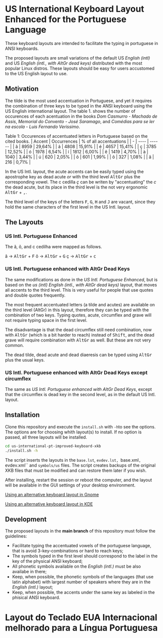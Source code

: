 # US International Keyboard Layout Enhanced for the Portuguese Language

These keyboard layouts are intended to facilitate the typing in portuguese in ANSI keyboards.

The proposed layouts are small variations of the default US *English (intl)* and US *English (intl., with AltGr dead keys)* distributed with the most popular Linux distros. These layouts should be easy for users accustomed to the US English layout to use. 

## Motivation

The tilde is the most used accentuation in Portuguese, and yet it requires the combination of three keys to be typed in the ANSI keyboard using the US English international layout. The table 1. shows the number of occurences of each acentuation in the books *Dom Casmurro - Machado de Assis*, *Memorial do Convento - José Saramago*, and *Comédias para se ler na escola - Luis Fernando Verissimo*.

Table 1: Occurences of accentuated letters in Portuguese based on the cited books.
| Accent | Occurrences | % of all accentuations | 
| - | ---- | ------ |
| ã | 8959 | 29,64% |
| á | 4808 | 15,91% |
| é | 4657 | 15,41% |
| ç | 3785 | 12,52% |
| ó | 1978 | 6,54%  |
| í | 1812 | 6,00%  |
| ê | 1419 | 4,70%  |
| à | 1040 | 3,44%  |
| ú | 620  | 2,05%  |
| õ | 601  | 1,99%  |
| ô | 327  | 1,08%  |
| â | 216  | 0,71%  |

In the US Intl. layout, the acute accents can be easily typed using the apostrophe key as dead acute *or* with the third level <kbd>AltGr</kbd> plus the corresponding vowel. The c cedilla _ç_ can be writen by "accentuating" the _c_ the dead acute, but its place in the third level is the not very ergonomic <kbd>AltGr</kbd> + <kbd>,</kbd>. 

The third level of the keys of the letters <kbd>F</kbd>, <kbd>G</kbd>, <kbd>H</kbd> and <kbd>J</kbd> are vacant, since they hold the same characters of the first level in the US Intl. layout.

## The Layouts

### US Intl. Portuguese Enhanced

The ã, õ, and c cedilha were mapped as follows.

ã → <kbd>AltGr</kbd> + <kbd>F</kbd>
õ → <kbd>AltGr</kbd> + <kbd>G</kbd>
ç → <kbd>AltGr</kbd> + <kbd>c</kbd>

### US Intl. Portuguese enhanced with AltGr Dead Keys

The same modifications as done in the *US Intl. Portuguese Enhanced*, but is based on the *us (intl) English (intl., with AltGr dead keys)* layout, that moves all accents to the third level. This is very useful for people that use quotes and double quotes frequently.

The most frequent accentuated letters (a tilde and acutes) are available on the third level (AltGr) in this layout, therefore they can be typed with the combination of two keys. Typing quotes, acute, circumflex and grave will not require typing space in the first level. 

The disadvantage is that the dead circumflex still need combination, now with <kbd>AltGr</kbd> (which is a bit harder to reach) instead of <kbd>Shift</kbd>, and the dead grave will require combination with <kbd>AltGr</kbd> as well. But these are not very common.

The dead tilde, dead acute and dead diaeresis can be typed using <kbd>AltGr</kbd> plus the usual keys.  

### US Intl. Portuguese enhanced with AltGr Dead Keys except circumflex

The same as *US Intl. Portuguese enhanced with AltGr Dead Keys*, except that the circumflex is dead key in the second level, as in the default US Intl. layout. 

## Installation

Clone this repository and execute the `install.sh` with `-h`to see the options. The options are for choosing whith layout(s) to install. If no option is passed, all three layouts will be installed.

```bash
cd us-international-pt-improved-keyboard-xkb
./install.sh -h
```

The script inserts the layouts in the `base.lst`, `evdev.lst, `base.xml`, `evdev.xml`` and `symbols/us` files. The script creates backups of the original XKB files that must be modified and can restore them later if you wish. 

After installing, restart the session or reboot the computer, and the layout will be available in the GUI settings of your desktop environment. 

[Using an alternative keyboard layout in Gnome](https://help.gnome.org/users/gnome-help/stable/keyboard-layouts.html.en)

[Using an alternative keyboard layout in KDE](https://userbase.kde.org/System_Settings/Keyboard)

## Development

The proposed layouts in the **main branch** of this repository must follow the guidelines:

* Facilitate typing the accentuated vowels of the portuguese language, that is avoid 3-key-combinations or hard to reach keys;
* The symbols typed in the first level should correspond to the label in the key of the physical ANSI keyboard;
* All phonetic symbols available on the *English (intl.)* must be also availabe in there;
* Keep, when possible, the phonetic symbols of the languages (that use latin alphabet) with largest number of speakers where they are in the  *English (intl.)* layout;
* Keep, when possible, the accents under the same key as labeled in the phisical ANSI keyboard.

# Layout do Teclado EUA Internacional melhorado para a Língua Portuguesa

